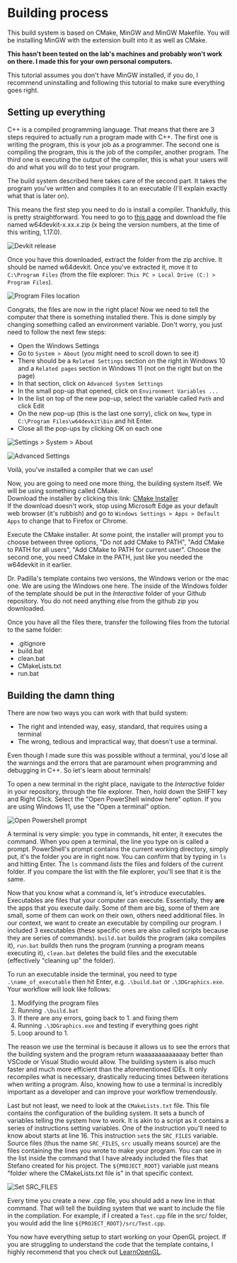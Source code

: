 # Building process

This build system is based on CMake, MinGW and MinGW Makefile. You will be installing MinGW with the extension built into it as well as CMake.

**This hasn't been tested on the lab's machines and probably won't work on there. I made this for your own personal computers.**

This tutorial assumes you don't have MinGW installed, if you do, I recommend uninstalling and following this tutorial to make sure everything goes right.

## Setting up everything

C++ is a compiled programming language. That means that there are 3 steps required to actually run a program made with C++. The first one is writing the program, this is your job as a programmer. The second one is compiling the program, this is the job of the compiler, another program. The third one is executing the output of the compiler, this is what your users will do and what you will do to test your program.

The build system described here takes care of the second part. It takes the program you've written and compiles it to an executable (I'll explain exactly what that is later on).

This means the first step you need to do is install a compiler. Thankfully, this is pretty straightforward. You need to go to [this page](https://github.com/skeeto/w64devkit/releases) and download the file named w64devkit-x.xx.x.zip (x being the version numbers, at the time of this writing, 1.17.0).

![Devkit release](screenshots/devkit.png)

Once you have this downloaded, extract the folder from the zip archive. It should be named w64devkit. Once you've extracted it, move it to `C:\Program Files` (from the file explorer: `This PC > Local Drive (C:) > Program Files`).

![Program Files location](screenshots/program-files.png)

Congrats, the files are now in the right place! Now we need to tell the computer that there is something installed there. This is done simply by changing something called an environment variable. Don't worry, you just need to follow the next few steps:

- Open the Windows Settings
- Go to `System > About` (you might need to scroll down to see it)
- There should be a `Related Settings` section on the right in Windows 10 and a `Related pages` section in Windows 11 (not on the right but on the page)
- In that section, click on `Advanced System Settings`
- In the small pop-up that opened, click on `Environment Variables ...`
- In the list on top of the new pop-up, select the variable called `Path` and click Edit
- On the new pop-up (this is the last one sorry), click on `New`, type in `C:\Program Files\w64devkit\bin` and hit Enter.
- Close all the pop-ups by clicking OK on each one

![Settings > System > About](screenshots/about.png)

![Advanced Settings](screenshots/advanced-settings.png)

Voilà, you've installed a compiler that we can use!

Now, you are going to need one more thing, the building system itself. We will be using something called CMake.  
Download the installer by clicking this link: [CMake Installer](https://github.com/Kitware/CMake/releases/download/v3.25.1/cmake-3.25.1-windows-x86_64.msi)  
If the download doesn't work, stop using Microsoft Edge as your default web browser (it's rubbish) and go to `Windows Settings > Apps > Default Apps` to change that to Firefox or Chrome.

Execute the CMake installer. At some point, the installer will prompt you to choose between three options, "Do not add CMake to PATH", "Add CMake to PATH for all users", "Add CMake to PATH for current user". Choose the second one, you need CMake in the PATH, just like you needed the w64devkit in it earlier.

Dr. Padilla's template contains two versions, the Windows verion or the mac one. We are using the Windows one here. The inside of the Windows folder of the template should be put in the *Interactive* folder of your Github repository. You do not need anything else from the github zip you downloaded.

Once you have all the files there, transfer the following files from the tutorial to the same folder:

- .gitignore
- build.bat
- clean.bat
- CMakeLists.txt
- run.bat

## Building the damn thing

There are now two ways you can work with that build system:

- The right and intended way, easy, standard, that requires using a terminal
- The wrong, tedious and impractical way, that doesn't use a terminal.

Even though I made sure this was possible without a terminal, you'd lose all the warnings and the errors that are paramount when programming and debugging in C++. So let's learn about terminals!

To open a new terminal in the right place, navigate to the *Interactive* folder in your repository, through the file explorer. Then, hold down the SHIFT key and Right Click. Select the "Open PowerShell window here" option. If you are using Windows 11, use the "Open a terminal" option.

![Open Powershell prompt](screenshots/open-powershell.png)

A terminal is very simple: you type in commands, hit enter, it executes the command. When you open a terminal, the line you type on is called a prompt. PowerShell's prompt contains the current working directory, simply put, it's the folder you are in right now. You can confirm that by typing in `ls` and hitting Enter. The `ls` command *lists* the files and folders of the current folder. If you compare the list with the file explorer, you'll see that it is the same.

Now that you know what a command is, let's introduce executables. Executables are files that your computer can execute. Essentially, they **are** the apps that you execute daily. Some of them are big, some of them are small, some of them can work on their own, others need additional files. In our context, we want to create an executable by compiling our program. I included 3 executables (these specific ones are also called scripts because they are series of commands). `build.bat` builds the program (aka compiles it), `run.bat` builds then runs the program (running a program means executing it), `clean.bat` deletes the build files and the executable (effectively "cleaning up" the folder).

To run an executable inside the terminal, you need to type `.\name_of_executable` then hit Enter, e.g. `.\build.bat` or `.\3DGraphics.exe`. Your workflow will look like follows:

1. Modifying the program files
2. Running `.\build.bat`
3. If there are any errors, going back to 1. and fixing them
4. Running `.\3DGraphics.exe` and testing if everything goes right
5. Loop around to 1.

The reason we use the terminal is because it allows us to see the errors that the building system and the program return waaaaaaaaaaaaay better than VSCode or Visual Studio would allow. The building system is also much faster and much more efficient than the aforementioned IDEs. It only recompiles what is necessary, drastically reducing times between iterations when writing a program. Also, knowing how to use a terminal is incredibly important as a developer and can improve your workflow tremendously.

Last but not least, we need to look at the `CMakeLists.txt` file. This file contains the configuration of the building system. It sets a bunch of variables telling the system how to work. It is akin to a script as it contains a series of instructions setting variables. One of the instruction you'll need to know about starts at line 16. This instruction `set`s the `SRC_FILES` variable. Source files (thus the name `SRC_FILES`, `src` usually means source) are the files containing the lines you wrote to make your program. You can see in the list inside the command that I have already included the files that Stefano created for his project. The `${PROJECT_ROOT}` variable just means "folder where the CMakeLists.txt file is" in that specific context.

![Set SRC_FILES](screenshots/src-files.png)

Every time you create a new .cpp file, you should add a new line in that command. That will tell the building system that we want to include the file in the compilation. For example, if I created a `Test.cpp` file in the src/ folder, you would add the line `${PROJECT_ROOT}/src/Test.cpp`.

You now have everything setup to start working on your OpenGL project. If you are struggling to understand the code that the template contains, I highly recommend that you check out [LearnOpenGL](https://learnopengl.com/Getting-started/OpenGL).
